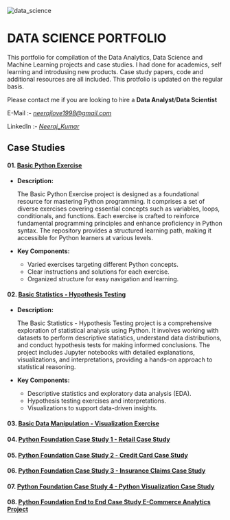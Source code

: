 ![data_science](https://github.com/neerajlove1998/DATA_SCIENCE_PORTFOLIO/assets/67648649/87c520c9-1eb7-4b6e-b1e7-eeb0222338b0)

# DATA SCIENCE PORTFOLIO
This portfolio for compilation of the Data Analytics, Data Science and Machine Learning projects and case studies. I had done for academics, self learning and introdusing new products. Case study papers, code and additional resources are all included. This protfolio is updated on the regular basis.

Please contact me if you are looking to hire a **Data Analyst**/**Data Scientist**

E-Mail :- *neerajlove1998@gmail.com*

LinkedIn :- *[Neeraj_Kumar](https://www.linkedin.com/in/neeraj-kumar-026324148/)*


## **Case Studies**

#### 01. [Basic Python Exercise](https://github.com/neerajlove1998/DATA_SCIENCE_PORTFOLIO/tree/main/Basic%20Python%20Exercise)

* __Description:__ 

    The Basic Python Exercise project is designed as a foundational resource for mastering Python programming. It comprises a set of diverse exercises covering essential concepts such as variables, loops,             conditionals, and functions. Each exercise is crafted to reinforce fundamental programming principles and enhance proficiency in Python syntax. The repository provides a structured learning path, making           it accessible for Python learners at various levels.

* __Key Components:__

     - Varied exercises targeting different Python concepts.
     - Clear instructions and solutions for each exercise.
     - Organized structure for easy navigation and learning.

#### 02. [Basic Statistics - Hypothesis Testing](https://github.com/neerajlove1998/DATA_SCIENCE_PORTFOLIO/tree/main/Basic%20Statistics%20-%20Hypothesis%20Testing)

* __Description:__

    The Basic Statistics - Hypothesis Testing project is a comprehensive exploration of statistical analysis using Python. It involves working with datasets to perform descriptive statistics, understand data          distributions, and conduct hypothesis tests for making informed conclusions. The project includes Jupyter notebooks with detailed explanations, visualizations, and interpretations, providing a hands-on            approach to statistical reasoning.

* __Key Components:__

    - Descriptive statistics and exploratory data analysis (EDA).
    - Hypothesis testing exercises and interpretations.
    - Visualizations to support data-driven insights.

#### 03. [Basic Data Manipulation - Visualization Exercise](https://github.com/neerajlove1998/DATA_SCIENCE_PORTFOLIO/tree/main/Basic%20Data%20Manipulation%20-%20Visualization%20Exercise)

#### 04. [Python Foundation Case Study 1 - Retail Case Study](https://github.com/neerajlove1998/DATA_SCIENCE_PORTFOLIO/tree/main/Python%20Foundation%20Case%20Study%201%20-%20Retail%20Case%20Study)

#### 05. [Python Foundation Case Study 2 - Credit Card Case Study](https://github.com/neerajlove1998/DATA_SCIENCE_PORTFOLIO/tree/main/Python%20Foundation%20Case%20Study%202%20-%20Credit%20Card%20Case%20Study)

#### 06. [Python Foundation Case Study 3 - Insurance Claims Case Study](https://github.com/neerajlove1998/DATA_SCIENCE_PORTFOLIO/tree/main/Python%20Foundation%20Case%20Study%203%20-%20Insurance%20Claims%20Case%20Study)

#### 07. [Python Foundation Case Study 4 - Python Visualization Case Study](https://github.com/neerajlove1998/DATA_SCIENCE_PORTFOLIO/tree/main/Python%20Foundation%20Case%20Study%204%20-%20Python%20Visualization%20Case%20Study)

#### 08. [Python Foundation End to End Case Study E-Commerce Analytics Project](https://github.com/neerajlove1998/DATA_SCIENCE_PORTFOLIO/tree/main/Python%20Foundation%20End%20to%20End%20Case%20Study%20E-Commerce%20Analytics%20Project)


